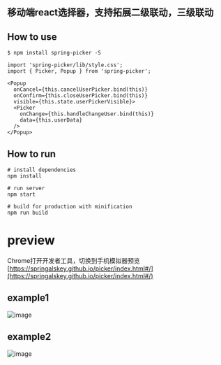 ## 移动端react选择器，支持拓展二级联动，三级联动


## How to use

```
$ npm install spring-picker -S

import 'spring-picker/lib/style.css';
import { Picker, Popup } from 'spring-picker';

<Popup
  onCancel={this.cancelUserPicker.bind(this)}
  onConfirm={this.closeUserPicker.bind(this)}
  visible={this.state.userPickerVisible}>
  <Picker
    onChange={this.handleChangeUser.bind(this)}
    data={this.userData}
  />
</Popup>

```

## How to run

```
# install dependencies
npm install

# run server
npm start

# build for production with minification
npm run build

```

# preview
Chrome打开开发者工具，切换到手机模拟器预览  
[https://springalskey.github.io/picker/index.html#/](https://springalskey.github.io/picker/index.html#/)

## example1
![image](https://github.com/springalskey/picker/blob/master/src/assets/demo1.png)

## example2
![image](https://github.com/springalskey/picker/blob/master/src/assets/demo2.png)

